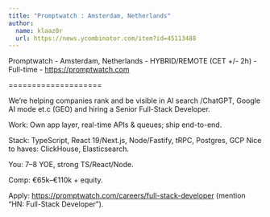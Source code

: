 ```yaml
---
title: "Promptwatch : Amsterdam, Netherlands"
author:
  name: klaaz0r
  url: https://news.ycombinator.com/item?id=45113488
---
```

Promptwatch - Amsterdam, Netherlands - HYBRID&#x2F;REMOTE (CET +&#x2F;- 2h) - Full-time - <a href="https:&#x2F;&#x2F;promptwatch.com" rel="nofollow">https:&#x2F;&#x2F;promptwatch.com</a>

====================

We’re helping companies rank and be visible in AI search &#x2F;ChatGPT, Google AI mode et.c (GEO) and hiring a Senior Full-Stack Developer.

Work: Own app layer, real-time APIs &amp; queues; ship end-to-end.

Stack: TypeScript, React 19&#x2F;Next.js, Node&#x2F;Fastify, tRPC, Postgres, GCP Nice to haves:  ClickHouse, Elasticsearch.

You: 7–8 YOE, strong TS&#x2F;React&#x2F;Node.

Comp: €65k–€110k + equity.

Apply: <a href="https:&#x2F;&#x2F;promptwatch.com&#x2F;careers&#x2F;full-stack-developer" rel="nofollow">https:&#x2F;&#x2F;promptwatch.com&#x2F;careers&#x2F;full-stack-developer</a>
 (mention “HN: Full-Stack Developer”).
<JobApplication />
